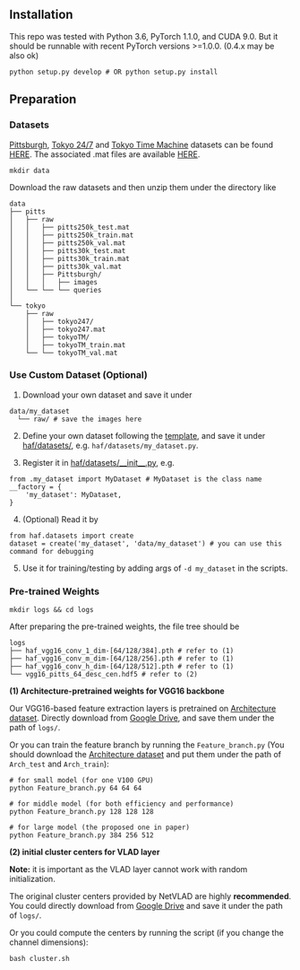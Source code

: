 ## Installation

This repo was tested with Python 3.6, PyTorch 1.1.0, and CUDA 9.0. But it should be runnable with recent PyTorch versions >=1.0.0. (0.4.x may be also ok)
```shell
python setup.py develop # OR python setup.py install
```

## Preparation

### Datasets

[Pittsburgh](https://www.cv-foundation.org/openaccess/content_cvpr_2013/papers/Torii_Visual_Place_Recognition_2013_CVPR_paper.pdf), [Tokyo 24/7](https://www.di.ens.fr/~josef/publications/Torii15.pdf) and [Tokyo Time Machine](https://arxiv.org/abs/1511.07247) datasets can be found [HERE](https://data.ciirc.cvut.cz/public/projects/2015netVLAD/). The associated .mat files are available [HERE](https://www.di.ens.fr/willow/research/netvlad/data/netvlad_v100_datasets.tar.gz).

```shell
mkdir data
```
Download the raw datasets and then unzip them under the directory like
```shell
data
├── pitts
│   ├── raw
│   │   ├── pitts250k_test.mat
│   │   ├── pitts250k_train.mat
│   │   ├── pitts250k_val.mat
│   │   ├── pitts30k_test.mat
│   │   ├── pitts30k_train.mat
│   │   ├── pitts30k_val.mat
│   │   ├── Pittsburgh/
│   │   │   ├── images
│   └── └── └── queries
│
└── tokyo
    ├── raw
    │   ├── tokyo247/
    │   ├── tokyo247.mat
    │   ├── tokyoTM/
    │   ├── tokyoTM_train.mat
    └── └── tokyoTM_val.mat
```

### Use Custom Dataset (Optional)

1. Download your own dataset and save it under
```shell
data/my_dataset
  └── raw/ # save the images here
```

2. Define your own dataset following the [template](../haf/datasets/demo.py), and save it under [haf/datasets/](../haf/datasets/), e.g. `haf/datasets/my_dataset.py`.

3. Register it in [haf/datasets/\_\_init\_\_.py](../haf/datasets/__init__.py), e.g.
```shell
from .my_dataset import MyDataset # MyDataset is the class name
__factory = {
    'my_dataset': MyDataset,
}
```

4. (Optional) Read it by
```shell
from haf.datasets import create
dataset = create('my_dataset', 'data/my_dataset') # you can use this command for debugging
```

5. Use it for training/testing by adding args of `-d my_dataset` in the scripts.


### Pre-trained Weights

```shell
mkdir logs && cd logs
```
After preparing the pre-trained weights, the file tree should be
```shell
logs
├── haf_vgg16_conv_1_dim-[64/128/384].pth # refer to (1)
├── haf_vgg16_conv_m_dim-[64/128/256].pth # refer to (1)
├── haf_vgg16_conv_h_dim-[64/128/512].pth # refer to (1)
└── vgg16_pitts_64_desc_cen.hdf5 # refer to (2)
```

**(1) Architecture-pretrained weights for VGG16 backbone**

Our VGG16-based feature extraction layers is pretrained on [Architecture dataset](https://www.kaggle.com/wwymak/architecture-dataset). Directly download from [Google Drive](https://drive.google.com/drive/folders/1kLFRRqPtcB62h5wIoYWnPqMUU9Lt2ume?usp=sharing), and save them under the path of `logs/`.

Or you can train the feature branch by running the `Feature_branch.py` (You should download the [Architecture dataset](https://www.kaggle.com/wwymak/architecture-dataset) and put them under the path of `Arch_test` and `Arch_train`):
```shell
# for small model (for one V100 GPU)
python Feature_branch.py 64 64 64

# for middle model (for both efficiency and performance)
python Feature_branch.py 128 128 128

# for large model (the proposed one in paper)
python Feature_branch.py 384 256 512
```

**(2) initial cluster centers for VLAD layer**

**Note:** it is important as the VLAD layer cannot work with random initialization.

The original cluster centers provided by NetVLAD are highly **recommended**. You could directly download from [Google Drive](https://drive.google.com/drive/folders/1eOe8WOFi-X6aue2mbTcnj0A08bGBplVq?usp=sharing) and save it under the path of `logs/`.

Or you could compute the centers by running the script (if you change the channel dimensions):
```shell
bash cluster.sh
```
